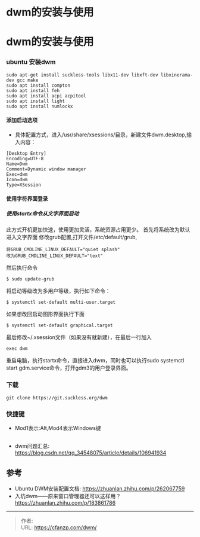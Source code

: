 # dwm的安装与使用


<!--more-->
# dwm的安装与使用

### ubuntu 安装dwm
```
sudo apt-get install suckless-tools libx11-dev libxft-dev libxinerama-dev gcc make
sudo apt install compton
sudo apt install feh
sudo apt install acpi acpitool
sudo apt install light
sudo apt install numlockx
```

#### 添加启动选项
- 具体配置方式，进入/usr/share/xsessions/目录，新建文件dwm.desktop,输入内容：
```
[Desktop Entry]
Encoding=UTF-8
Name=Dwm
Comment=Dynamic window manager
Exec=dwm
Icon=dwm
Type=XSession
```

#### 使用字符界面登录
##### 使用startx命令从文字界面启动
此方式开机更加快速，使用更加灵活，系统资源占用更少。
首先将系统改为默认进入文字界面
修改grub配置,打开文件/etc/default/grub,
```
将GRUB_CMDLINE_LINUX_DEFAULT="quiet splash"
改为GRUB_CMDLINE_LINUX_DEFAULT="text"
```

然后执行命令
```
$ sudo update-grub
```

将启动等级改为多用户等级，执行如下命令：
```
$ systemctl set-default multi-user.target 
```

如果想改回启动图形界面执行下面
```
$ systemctl set-default graphical.target
```

最后修改~/.xsession文件（如果没有就新建），在最后一行加入

```
exec dwm
```

重启电脑，执行startx命令，直接进入dwm，同时也可以执行sudo systemctl start gdm.service命令，打开gdm3的用户登录界面。

### 下载
```
git clone https://git.suckless.org/dwm
```

### 快捷键
- Mod1表示:Alt,Mod4表示Windows键
```
```

- dwm问题汇总: https://blog.csdn.net/qq_34548075/article/details/106941934

## 参考
- Ubuntu DWM安装配置文档: https://zhuanlan.zhihu.com/p/262067759
- 入坑dwm——原来窗口管理器还可以这样用？https://zhuanlan.zhihu.com/p/183861786


---

> 作者:   
> URL: https://cfanzp.com/dwm/  

